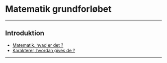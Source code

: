 # Matematik grundforløbet

---

## Introduktion

- [Matematik, hvad er det ?](del0_2_introduktion_hvad.md)
- [Karakterer, hvordan gives de ?](del0_3_introduktion_krav.md)


---